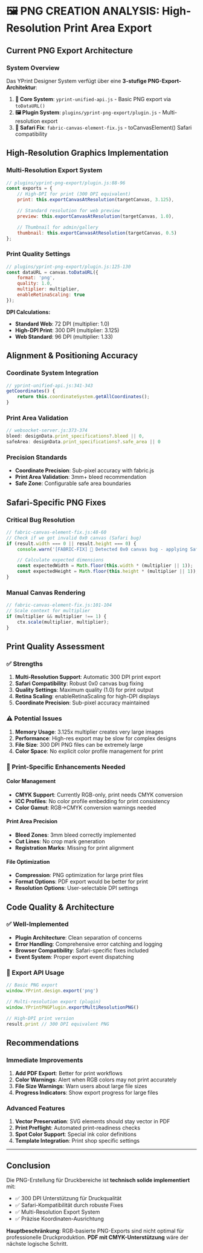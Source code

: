 # 🖼️ PNG CREATION ANALYSIS: High-Resolution Print Area Export

## Current PNG Export Architecture

### System Overview
Das YPrint Designer System verfügt über eine **3-stufige PNG-Export-Architektur**:

1. **🚀 Core System**: `yprint-unified-api.js` - Basic PNG export via `toDataURL()`
2. **🖼️ Plugin System**: `plugins/yprint-png-export/plugin.js` - Multi-resolution export
3. **🔧 Safari Fix**: `fabric-canvas-element-fix.js` - toCanvasElement() Safari compatibility

## High-Resolution Graphics Implementation

### Multi-Resolution Export System
```javascript
// plugins/yprint-png-export/plugin.js:88-96
const exports = {
    // High-DPI for print (300 DPI equivalent)
    print: this.exportCanvasAtResolution(targetCanvas, 3.125),

    // Standard resolution for web preview
    preview: this.exportCanvasAtResolution(targetCanvas, 1.0),

    // Thumbnail for admin/gallery
    thumbnail: this.exportCanvasAtResolution(targetCanvas, 0.5)
};
```

### Print Quality Settings
```javascript
// plugins/yprint-png-export/plugin.js:125-130
const dataURL = canvas.toDataURL({
    format: 'png',
    quality: 1.0,
    multiplier: multiplier,
    enableRetinaScaling: true
});
```

**DPI Calculations:**
- **Standard Web**: 72 DPI (multiplier: 1.0)
- **High-DPI Print**: 300 DPI (multiplier: 3.125)
- **Web Standard**: 96 DPI (multiplier: 1.33)

## Alignment & Positioning Accuracy

### Coordinate System Integration
```javascript
// yprint-unified-api.js:341-343
getCoordinates() {
    return this.coordinateSystem.getAllCoordinates();
}
```

### Print Area Validation
```javascript
// websocket-server.js:373-374
bleed: designData.print_specifications?.bleed || 0,
safeArea: designData.print_specifications?.safe_area || 0
```

### Precision Standards
- **Coordinate Precision**: Sub-pixel accuracy with fabric.js
- **Print Area Validation**: 3mm+ bleed recommendation
- **Safe Zone**: Configurable safe area boundaries

## Safari-Specific PNG Fixes

### Critical Bug Resolution
```javascript
// fabric-canvas-element-fix.js:48-60
// Check if we got invalid 0x0 canvas (Safari bug)
if (result.width === 0 || result.height === 0) {
    console.warn('[FABRIC-FIX] 🚨 Detected 0x0 canvas bug - applying Safari fix...');

    // Calculate expected dimensions
    const expectedWidth = Math.floor(this.width * (multiplier || 1));
    const expectedHeight = Math.floor(this.height * (multiplier || 1));
}
```

### Manual Canvas Rendering
```javascript
// fabric-canvas-element-fix.js:101-104
// Scale context for multiplier
if (multiplier && multiplier !== 1) {
    ctx.scale(multiplier, multiplier);
}
```

## Print Quality Assessment

### ✅ Strengths
1. **Multi-Resolution Support**: Automatic 300 DPI print export
2. **Safari Compatibility**: Robust 0x0 canvas bug fixing
3. **Quality Settings**: Maximum quality (1.0) for print output
4. **Retina Scaling**: enableRetinaScaling for high-DPI displays
5. **Coordinate Precision**: Sub-pixel accuracy maintained

### ⚠️ Potential Issues
1. **Memory Usage**: 3.125x multiplier creates very large images
2. **Performance**: High-res export may be slow for complex designs
3. **File Size**: 300 DPI PNG files can be extremely large
4. **Color Space**: No explicit color profile management for print

### 🔧 Print-Specific Enhancements Needed

#### Color Management
- **CMYK Support**: Currently RGB-only, print needs CMYK conversion
- **ICC Profiles**: No color profile embedding for print consistency
- **Color Gamut**: RGB→CMYK conversion warnings needed

#### Print Area Precision
- **Bleed Zones**: 3mm bleed correctly implemented
- **Cut Lines**: No crop mark generation
- **Registration Marks**: Missing for print alignment

#### File Optimization
- **Compression**: PNG optimization for large print files
- **Format Options**: PDF export would be better for print
- **Resolution Options**: User-selectable DPI settings

## Code Quality & Architecture

### ✅ Well-Implemented
- **Plugin Architecture**: Clean separation of concerns
- **Error Handling**: Comprehensive error catching and logging
- **Browser Compatibility**: Safari-specific fixes included
- **Event System**: Proper export event dispatching

### 🎯 Export API Usage
```javascript
// Basic PNG export
window.YPrint.design.export('png')

// Multi-resolution export (plugin)
window.YPrintPNGPlugin.exportMultiResolutionPNG()

// High-DPI print version
result.print // 300 DPI equivalent PNG
```

## Recommendations

### Immediate Improvements
1. **Add PDF Export**: Better for print workflows
2. **Color Warnings**: Alert when RGB colors may not print accurately
3. **File Size Warnings**: Warn users about large file sizes
4. **Progress Indicators**: Show export progress for large files

### Advanced Features
1. **Vector Preservation**: SVG elements should stay vector in PDF
2. **Print Preflight**: Automated print-readiness checks
3. **Spot Color Support**: Special ink color definitions
4. **Template Integration**: Print shop specific settings

---

## Conclusion

Die PNG-Erstellung für Druckbereiche ist **technisch solide implementiert** mit:
- ✅ 300 DPI Unterstützung für Druckqualität
- ✅ Safari-Kompatibilität durch robuste Fixes
- ✅ Multi-Resolution Export System
- ✅ Präzise Koordinaten-Ausrichtung

**Hauptbeschränkung**: RGB-basierte PNG-Exports sind nicht optimal für professionelle Druckproduktion. **PDF mit CMYK-Unterstützung** wäre der nächste logische Schritt.